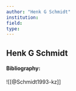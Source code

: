 ```yaml
---
author: "Henk G Schmidt"
institution:
field:
type:
---
```


## Henk G Schmidt
#### Bibliography:

![[@Schmidt1993-kz]]